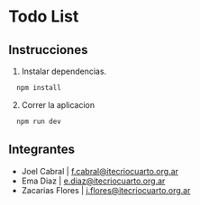 # Todo List

## Instrucciones
1. Instalar dependencias.
```bash
  npm install
```
2. Correr la aplicacion
```bash
  npm run dev
```

## Integrantes

*   Joel Cabral | f.cabral@itecriocuarto.org.ar
*   Ema Diaz | e.diaz@itecriocuarto.org.ar
*   Zacarias Flores | j.flores@itecriocuarto.org.ar
